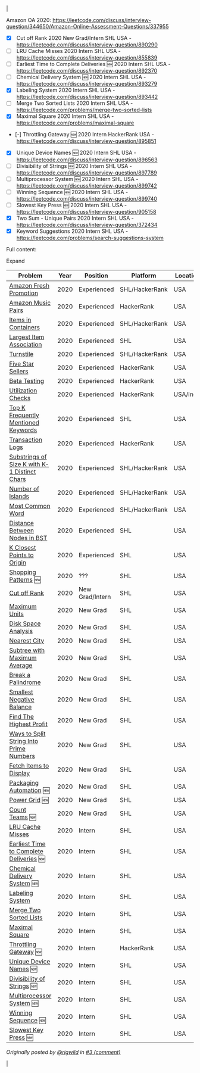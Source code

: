 |

Amazon OA 2020: <https://leetcode.com/discuss/interview-question/344650/Amazon-Online-Assessment-Questions/337955>

-   [x]  Cut off Rank 2020 New Grad/Intern SHL USA - <https://leetcode.com/discuss/interview-question/890290>
-   [ ]  LRU Cache Misses 2020 Intern SHL USA - <https://leetcode.com/discuss/interview-question/855839>
-   [ ]  Earliest Time to Complete Deliveries 🆕 2020 Intern SHL USA - <https://leetcode.com/discuss/interview-question/892370>
-   [ ]  Chemical Delivery System 🆕 2020 Intern SHL USA - <https://leetcode.com/discuss/interview-question/893279>
-   [x]  Labeling System 2020 Intern SHL USA - <https://leetcode.com/discuss/interview-question/893442>
-   [ ]  Merge Two Sorted Lists 2020 Intern SHL USA - <https://leetcode.com/problems/merge-two-sorted-lists>
-   [x]  Maximal Square 2020 Intern SHL USA - <https://leetcode.com/problems/maximal-square>
-   [-] Throttling Gateway 🆕 2020 Intern HackerRank USA - <https://leetcode.com/discuss/interview-question/895851>
-   [x]  Unique Device Names 🆕 2020 Intern SHL USA - <https://leetcode.com/discuss/interview-question/896563>
-   [ ]  Divisibility of Strings 🆕 2020 Intern SHL USA - <https://leetcode.com/discuss/interview-question/897789>
-   [ ]  Multiprocessor System 🆕 2020 Intern SHL USA - <https://leetcode.com/discuss/interview-question/899742>
-   [ ]  Winning Sequence 🆕 2020 Intern SHL USA - <https://leetcode.com/discuss/interview-question/899740>
-   [ ]  Slowest Key Press 🆕 2020 Intern SHL USA - <https://leetcode.com/discuss/interview-question/905158>
-   [x]  Two Sum - Unique Pairs 2020 Intern SHL USA - <https://leetcode.com/discuss/interview-question/372434>
-   [x]  Keyword Suggestions 2020 Intern SHL USA - <https://leetcode.com/problems/search-suggestions-system>

Full content:

Expand

| Problem                                                                                                 | Year | Position        | Platform       | Location  |
|---------------------------------------------------------------------------------------------------------|------|-----------------|----------------|-----------|
| [Amazon Fresh Promotion](https://leetcode.com/discuss/interview-question/762546/)                       | 2020 | Experienced     | SHL/HackerRank | USA       |
| [Amazon Music Pairs](https://leetcode.com/discuss/interview-question/861432/)                           | 2020 | Experienced     | HackerRank     | USA       |
| [Items in Containers](https://leetcode.com/discuss/interview-question/861453/)                          | 2020 | Experienced     | SHL/HackerRank | USA       |
| [Largest Item Association](https://leetcode.com/discuss/interview-question/782606/)                     | 2020 | Experienced     | SHL            | USA       |
| [Turnstile](https://leetcode.com/discuss/interview-question/853053/)                                    | 2020 | Experienced     | SHL/HackerRank | USA       |
| [Five Star Sellers](https://leetcode.com/discuss/interview-question/854110/)                            | 2020 | Experienced     | HackerRank     | USA       |
| [Beta Testing](https://leetcode.com/discuss/interview-question/874984/)                                 | 2020 | Experienced     | HackerRank     | USA       |
| [Utilization Checks](https://leetcode.com/discuss/interview-question/895097/)                           | 2020 | Experienced     | HackerRank     | USA/India |
| [Top K Frequently Mentioned Keywords](https://leetcode.com/discuss/interview-question/542597/)          | 2020 | Experienced     | SHL            | USA       |
| [Transaction Logs](https://leetcode.com/discuss/interview-question/862600/)                             | 2020 | Experienced     | HackerRank     | USA       |
| [Substrings of Size K with K-1 Distinct Chars](https://leetcode.com/discuss/interview-question/877624/) | 2020 | Experienced     | SHL/HackerRank | USA       |
| [Number of Islands](https://leetcode.com/problems/number-of-islands/)                                   | 2020 | Experienced     | SHL/HackerRank | USA       |
| [Most Common Word](https://leetcode.com/problems/most-common-word)                                      | 2020 | Experienced     | SHL/HackerRank | USA       |
| [Distance Between Nodes in BST](https://leetcode.com/discuss/interview-question/376375/)                | 2020 | Experienced     | SHL            | USA       |
| [K Closest Points to Origin](https://leetcode.com/problems/k-closest-points-to-origin)                  | 2020 | Experienced     | SHL            | USA       |
| [Shopping Patterns](https://leetcode.com/discuss/interview-question/871512/) 🆕                         | 2020 | ???             | SHL            | USA       |
| [Cut off Rank](https://leetcode.com/discuss/interview-question/890290/)                                 | 2020 | New Grad/Intern | SHL            | USA       |
| [Maximum Units](https://leetcode.com/discuss/interview-question/793606/)                                | 2020 | New Grad        | SHL            | USA       |
| [Disk Space Analysis](https://leetcode.com/discuss/interview-question/808348/)                          | 2020 | New Grad        | SHL            | USA       |
| [Nearest City](https://leetcode.com/discuss/interview-question/808374/)                                 | 2020 | New Grad        | SHL            | USA       |
| [Subtree with Maximum Average](https://leetcode.com/discuss/interview-question/349617)                  | 2020 | New Grad        | SHL            | USA       |
| [Break a Palindrome](https://leetcode.com/problems/break-a-palindrome/)                                 | 2020 | New Grad        | SHL            | USA       |
| [Smallest Negative Balance](https://leetcode.com/discuss/interview-question/874127/)                    | 2020 | New Grad        | SHL            | USA       |
| [Find The Highest Profit](https://leetcode.com/discuss/interview-question/823177/)                      | 2020 | New Grad        | SHL            | USA       |
| [Ways to Split String Into Prime Numbers](https://leetcode.com/discuss/interview-question/833164/)      | 2020 | New Grad        | SHL            | USA       |
| [Fetch Items to Display](https://leetcode.com/discuss/interview-question/823159/)                       | 2020 | New Grad        | SHL            | USA       |
| [Packaging Automation](https://leetcode.com/discuss/interview-question/854525/) 🆕                      | 2020 | New Grad        | SHL            | USA       |
| [Power Grid](https://leetcode.com/discuss/interview-question/900852/) 🆕                                | 2020 | New Grad        | SHL            | USA       |
| [Count Teams](https://leetcode.com/discuss/interview-question/903119/) 🆕                               | 2020 | New Grad        | SHL            | USA       |
| [LRU Cache Misses](https://leetcode.com/discuss/interview-question/855839/)                             | 2020 | Intern          | SHL            | USA       |
| [Earliest Time to Complete Deliveries](https://leetcode.com/discuss/interview-question/892370/) 🆕      | 2020 | Intern          | SHL            | USA       |
| [Chemical Delivery System](https://leetcode.com/discuss/interview-question/893279/) 🆕                  | 2020 | Intern          | SHL            | USA       |
| [Labeling System](https://leetcode.com/discuss/interview-question/893442/)                              | 2020 | Intern          | SHL            | USA       |
| [Merge Two Sorted Lists](https://leetcode.com/problems/merge-two-sorted-lists)                          | 2020 | Intern          | SHL            | USA       |
| [Maximal Square](https://leetcode.com/problems/maximal-square/)                                         | 2020 | Intern          | SHL            | USA       |
| [Throttling Gateway](https://leetcode.com/discuss/interview-question/895851/) 🆕                        | 2020 | Intern          | HackerRank     | USA       |
| [Unique Device Names](https://leetcode.com/discuss/interview-question/896563/) 🆕                       | 2020 | Intern          | SHL            | USA       |
| [Divisibility of Strings](https://leetcode.com/discuss/interview-question/897789/) 🆕                   | 2020 | Intern          | SHL            | USA       |
| [Multiprocessor System](https://leetcode.com/discuss/interview-question/899742/) 🆕                     | 2020 | Intern          | SHL            | USA       |
| [Winning Sequence](https://leetcode.com/discuss/interview-question/899740/) 🆕                          | 2020 | Intern          | SHL            | USA       |
| [Slowest Key Press](https://leetcode.com/discuss/interview-question/900513/) 🆕                         | 2020 | Intern          | SHL            | USA       |

*Originally posted by [@rigwild](https://github.com/rigwild) in [#3 (comment)](https://github.com/rigwild/code-challenges/issues/3#issuecomment-713110635)*

 |